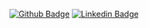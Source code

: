 [![Github Badge](https://img.shields.io/badge/-Github-000?style=flat-square&logo=Github&logoColor=white&link=https://github.com/zanchettouw)](https://github.com/zanchettouw)
[![Linkedin Badge](https://img.shields.io/badge/-LinkedIn-blue?style=flat-square&logo=Linkedin&logoColor=white&link=https://www.linkedin.com/in/fernando-zanchetta-45b16a107//)](https://www.linkedin.com/in/fernando-zanchetta-45b16a107/)
